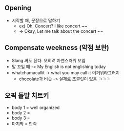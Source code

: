 ## Opening
- 시작할 때, 문장으로 말하기
	- ex) Oh, Concert? I like concert ~~
	- -> Okay, Let me talk about the concert ~~

##  Compensate weekness (약점 보완)
- Slang 써도 된다. 오히려 자연스러워 보임
- 말 꼬일 때 -> My English is not englishing today
- whatchamacallit -> what you may call it 이거뭐라그러지
	- chocolate과 비슷 -> 실제로 초콜릿이 있음 ㅋㅋㅋ

## 오픽 돌발 치트키
- body 1 = well organized
- body 2 = 
- body 3 =
- 마지막 = 만족